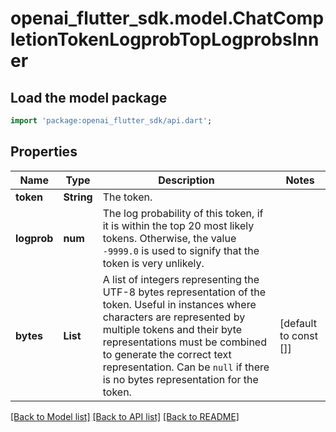 # openai_flutter_sdk.model.ChatCompletionTokenLogprobTopLogprobsInner

## Load the model package
```dart
import 'package:openai_flutter_sdk/api.dart';
```

## Properties
Name | Type | Description | Notes
------------ | ------------- | ------------- | -------------
**token** | **String** | The token. | 
**logprob** | **num** | The log probability of this token, if it is within the top 20 most likely tokens. Otherwise, the value `-9999.0` is used to signify that the token is very unlikely. | 
**bytes** | **List<int>** | A list of integers representing the UTF-8 bytes representation of the token. Useful in instances where characters are represented by multiple tokens and their byte representations must be combined to generate the correct text representation. Can be `null` if there is no bytes representation for the token. | [default to const []]

[[Back to Model list]](../README.md#documentation-for-models) [[Back to API list]](../README.md#documentation-for-api-endpoints) [[Back to README]](../README.md)


